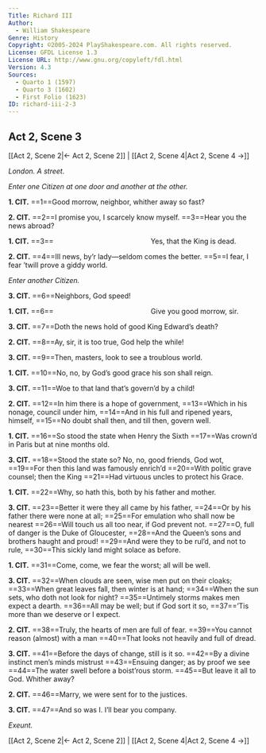 ```yaml
---
Title: Richard III
Author: 
  - William Shakespeare
Genre: History
Copyright: ©2005-2024 PlayShakespeare.com. All rights reserved.
License: GFDL License 1.3
License URL: http://www.gnu.org/copyleft/fdl.html
Version: 4.3
Sources:
  - Quarto 1 (1597)
  - Quarto 3 (1602)
  - First Folio (1623)
ID: richard-iii-2-3
---
```


## Act 2, Scene 3
[[Act 2, Scene 2|← Act 2, Scene 2]] | [[Act 2, Scene 4|Act 2, Scene 4 →]]

*London. A street.*

*Enter one Citizen at one door and another at the other.*

**1. CIT.**
==1==Good morrow, neighbor, whither away so fast?

**2. CIT.**
==2==I promise you, I scarcely know myself.
==3==Hear you the news abroad?

**1. CIT.**
==3==              Yes, that the King is dead.

**2. CIT.**
==4==Ill news, by’r lady—seldom comes the better.
==5==I fear, I fear ’twill prove a giddy world.

*Enter another Citizen.*

**3. CIT.**
==6==Neighbors, God speed!

**1. CIT.**
==6==              Give you good morrow, sir.

**3. CIT.**
==7==Doth the news hold of good King Edward’s death?

**2. CIT.**
==8==Ay, sir, it is too true, God help the while!

**3. CIT.**
==9==Then, masters, look to see a troublous world.

**1. CIT.**
==10==No, no, by God’s good grace his son shall reign.

**3. CIT.**
==11==Woe to that land that’s govern’d by a child!

**2. CIT.**
==12==In him there is a hope of government,
==13==Which in his nonage, council under him,
==14==And in his full and ripened years, himself,
==15==No doubt shall then, and till then, govern well.

**1. CIT.**
==16==So stood the state when Henry the Sixth
==17==Was crown’d in Paris but at nine months old.

**3. CIT.**
==18==Stood the state so? No, no, good friends, God wot,
==19==For then this land was famously enrich’d
==20==With politic grave counsel; then the King
==21==Had virtuous uncles to protect his Grace.

**1. CIT.**
==22==Why, so hath this, both by his father and mother.

**3. CIT.**
==23==Better it were they all came by his father,
==24==Or by his father there were none at all;
==25==For emulation who shall now be nearest
==26==Will touch us all too near, if God prevent not.
==27==O, full of danger is the Duke of Gloucester,
==28==And the Queen’s sons and brothers haught and proud!
==29==And were they to be rul’d, and not to rule,
==30==This sickly land might solace as before.

**1. CIT.**
==31==Come, come, we fear the worst; all will be well.

**3. CIT.**
==32==When clouds are seen, wise men put on their cloaks;
==33==When great leaves fall, then winter is at hand;
==34==When the sun sets, who doth not look for night?
==35==Untimely storms makes men expect a dearth.
==36==All may be well; but if God sort it so,
==37==’Tis more than we deserve or I expect.

**2. CIT.**
==38==Truly, the hearts of men are full of fear.
==39==You cannot reason (almost) with a man
==40==That looks not heavily and full of dread.

**3. CIT.**
==41==Before the days of change, still is it so.
==42==By a divine instinct men’s minds mistrust
==43==Ensuing danger; as by proof we see
==44==The water swell before a boist’rous storm.
==45==But leave it all to God. Whither away?

**2. CIT.**
==46==Marry, we were sent for to the justices.

**3. CIT.**
==47==And so was I. I’ll bear you company.

*Exeunt.*

[[Act 2, Scene 2|← Act 2, Scene 2]] | [[Act 2, Scene 4|Act 2, Scene 4 →]]